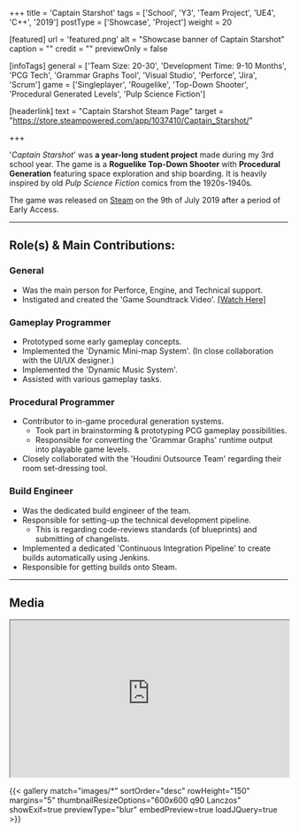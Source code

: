 +++
title = 'Captain Starshot'
tags = ['School', 'Y3', 'Team Project', 'UE4', 'C++', '2019']
postType = ['Showcase', 'Project']
weight = 20

[featured]
url = 'featured.png'
alt = "Showcase banner of Captain Starshot"
caption = ""
credit = ""
previewOnly = false

[infoTags]
general = ['Team Size: 20-30', 'Development Time: 9-10 Months', 'PCG Tech', 'Grammar Graphs Tool', 'Visual Studio', 'Perforce', 'Jira', 'Scrum']
game = ['Singleplayer', 'Rougelike', 'Top-Down Shooter', 'Procedural Generated Levels', 'Pulp Science Fiction']

[headerlink]
text = "Captain Starshot Steam Page"
target = "https://store.steampowered.com/app/1037410/Captain_Starshot/"

+++

'*Captain Starshot*' was **a year-long student project** made during my 3rd school year. The game is a **Roguelike Top-Down Shooter** with **Procedural Generation** featuring space exploration and ship boarding. It is heavily inspired by old *Pulp Science Fiction* comics from the 1920s-1940s.
<!--more-->

The game was released on [Steam](https://store.steampowered.com/app/1037410/Captain_Starshot/) on the 9th of July 2019 after a period of Early Access.

---

## Role(s) & Main Contributions:

### **General**
- Was the main person for Perforce, Engine, and Technical support. 
- Instigated and created the 'Game Soundtrack Video'. [[Watch Here]](https://www.youtube.com/watch?v=8nsFsbG5Lqc)

### **Gameplay Programmer**
- Prototyped some early gameplay concepts.
- Implemented the 'Dynamic Mini-map System'. (In close collaboration with the UI/UX designer.)
- Implemented the 'Dynamic Music System'.
- Assisted with various gameplay tasks.

### **Procedural Programmer**
- Contributor to in-game procedural generation systems.
  - Took part in brainstorming & prototyping PCG gameplay possibilities.
  - Responsible for converting the 'Grammar Graphs' runtime output into playable game levels.
- Closely collaborated with the 'Houdini Outsource Team' regarding their room set-dressing tool.

### **Build Engineer**
- Was the dedicated build engineer of the team.
- Responsible for setting-up the technical development pipeline.
  - This is regarding code-reviews standards (of blueprints) and submitting of changelists.
- Implemented a dedicated 'Continuous Integration Pipeline' to create builds automatically using Jenkins.
- Responsible for getting builds onto Steam.

---

## Media

<iframe width="100%" style="aspect-ratio: 16/9;" src="https://www.youtube-nocookie.com/embed/x5ZkZL3zQGU?rel=0&modestbranding=1&%22" frameborder="1" allow="accelerometer; autoplay; encrypted-media; gyroscope; picture-in-picture" allowfullscreen></iframe>

{{< gallery match="images/*" sortOrder="desc" rowHeight="150" margins="5" thumbnailResizeOptions="600x600 q90 Lanczos" showExif=true previewType="blur" embedPreview=true loadJQuery=true >}}